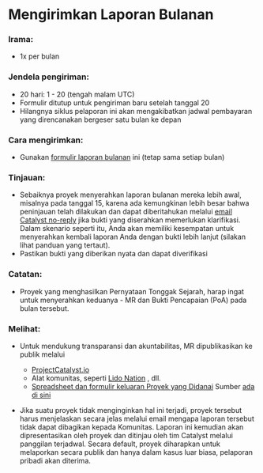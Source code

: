# **Mengirimkan Laporan Bulanan**

### Irama:

- 1x per bulan

### Jendela pengiriman:

- 20 hari: 1 - 20 (tengah malam UTC)
- Formulir ditutup untuk pengiriman baru setelah tanggal 20
- Hilangnya siklus pelaporan ini akan mengakibatkan jadwal pembayaran yang direncanakan bergeser satu bulan ke depan

### Cara mengirimkan:

- Gunakan [formulir laporan bulanan](https://bit.ly/CatalystMonthlyReport) ini (tetap sama setiap bulan)

### Tinjauan:

- Sebaiknya proyek menyerahkan laporan bulanan mereka lebih awal, misalnya pada tanggal 15, karena ada kemungkinan lebih besar bahwa peninjauan telah dilakukan dan dapat diberitahukan melalui [email Catalyst no-reply](https://docs.google.com/document/d/1r1q9Xx037m0dxPJch-bKIU2KKUse1tz-Jw2gccHmwys/edit#heading=h.tp7t8gghzvct) jika bukti yang diserahkan memerlukan klarifikasi. Dalam skenario seperti itu, Anda akan memiliki kesempatan untuk menyerahkan kembali laporan Anda dengan bukti lebih lanjut (silakan lihat panduan yang tertaut).
- Pastikan bukti yang diberikan nyata dan dapat diverifikasi

### Catatan:

- Proyek yang menghasilkan Pernyataan Tonggak Sejarah, harap ingat untuk menyerahkan keduanya - MR dan Bukti Pencapaian (PoA) pada bulan tersebut.

### Melihat:

- Untuk mendukung transparansi dan akuntabilitas, MR dipublikasikan ke publik melalui

    - [ProjectCatalyst.io](http://projectcatalyst.io/funds)
    - Alat komunitas, seperti [Lido Nation](https://www.lidonation.com/en/project-catalyst/reports) , dll.
    - [Spreadsheet dan formulir keluaran Proyek yang Didanai](https://bit.ly/FundedProjectsReporting) Sumber [ada di sini](https://bit.ly/Funded-Projects-Reports)

- Jika suatu proyek tidak menginginkan hal ini terjadi, proyek tersebut harus menjelaskan secara jelas melalui email mengapa laporan tersebut tidak dapat dibagikan kepada Komunitas. Laporan ini kemudian akan dipresentasikan oleh proyek dan ditinjau oleh tim Catalyst melalui panggilan terjadwal. Secara default, proyek diharapkan untuk melaporkan secara publik dan hanya dalam kasus luar biasa, pelaporan pribadi akan diterima.
